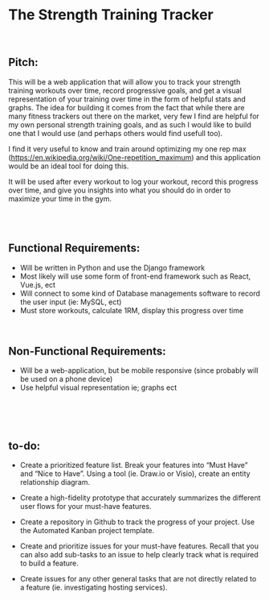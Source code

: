 # The Strength Training Tracker
<br>

<h2> Pitch: </h2>

<p> This will be a web application that will allow you to track your strength training workouts over time, record progressive goals, and get a visual representation of your training over time in the form of helpful stats and graphs. The idea for building it comes from the fact that while there are many fitness trackers out there on the market, very few I find are helpful for my own personal strength training goals, and as such I would like to build one that I would use (and perhaps others would find usefull too). 

I find it very useful to know and train around optimizing my one rep max (https://en.wikipedia.org/wiki/One-repetition_maximum) and this application would be an ideal tool for doing this. 

It will be used after every workout to log your workout, record this progress over time, and give you insights into what you should do in order to maximize your time in the gym.  </p>

<br>
<br>

<h2> Functional Requirements: </h2>

<ul> 
	<li> Will be written in Python and use the Django framework </li>
	<li> Most likely will use some form of front-end framework such as React, Vue.js, ect </li>
	<li> Will connect to some kind of Database managements software to record the user input (ie: MySQL, ect) </li>
	<li> Must store workouts, calculate 1RM, display this progress over time </li>
</ul>

<br>

<h2> Non-Functional Requirements: </h2>

<ul> 
        <li> Will be a web-application, but be mobile responsive (since probably will be used on a phone device) </li>
	<li> Use helpful visual representation ie; graphs ect </li>
</ul>

<br>
<br>
<br>

<h2> to-do: </h2>

- Create a prioritized feature list. Break your features into “Must Have” and “Nice to Have”. Using a tool (ie. Draw.io or Visio), create an entity relationship diagram.
  
- Create a high-fidelity prototype that accurately summarizes the different user flows for your must-have features.

- Create a repository in Github to track the progress of your project. Use the Automated Kanban project template. 

- Create and prioritize issues for your must-have features. Recall that you can also add sub-tasks to an issue to help clearly track what is required to build a feature.

- Create issues for any other general tasks that are not directly related to a feature (ie. investigating hosting services).
